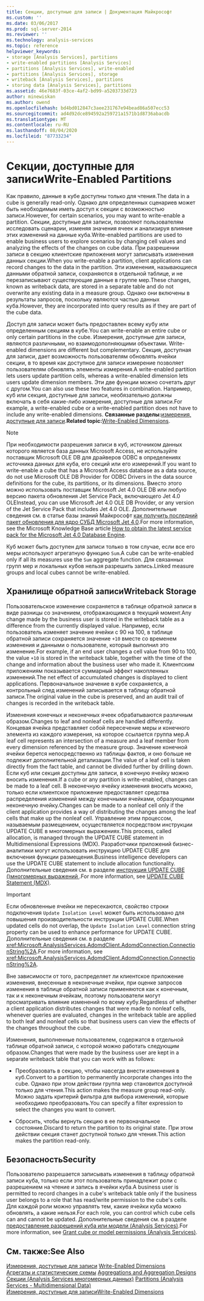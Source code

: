 ```yaml
---
title: Секции, доступные для записи | Документация Майкрософт
ms.custom: ''
ms.date: 03/06/2017
ms.prod: sql-server-2014
ms.reviewer: ''
ms.technology: analysis-services
ms.topic: reference
helpviewer_keywords:
- storage [Analysis Services], partitions
- write-enabled partitions [Analysis Services]
- partitions [Analysis Services], write-enabled
- partitions [Analysis Services], storage
- writeback [Analysis Services], partitions
- storing data [Analysis Services], partitions
ms.assetid: 46e7683f-03ce-4af2-bd99-a5203733d723
author: minewiskan
ms.author: owend
ms.openlocfilehash: bd4bd012847c3aee231767e94bead86a507ecc53
ms.sourcegitcommit: ad4d92dce894592a259721a1571b1d8736abacdb
ms.translationtype: MT
ms.contentlocale: ru-RU
ms.lasthandoff: 08/04/2020
ms.locfileid: "87733234"
---
```

# <a name="write-enabled-partitions"></a><span data-ttu-id="95c87-102">Секции, доступные для записи</span><span class="sxs-lookup"><span data-stu-id="95c87-102">Write-Enabled Partitions</span></span>
  <span data-ttu-id="95c87-103">Как правило, данные в кубе доступны только для чтения.</span><span class="sxs-lookup"><span data-stu-id="95c87-103">The data in a cube is generally read-only.</span></span> <span data-ttu-id="95c87-104">Однако для определенных сценариев может быть необходимым иметь доступ к секции с возможностью записи.</span><span class="sxs-lookup"><span data-stu-id="95c87-104">However, for certain scenarios, you may want to write-enable a partition.</span></span> <span data-ttu-id="95c87-105">Секции, доступные для записи, позволяют пользователям исследовать сценарии, изменяя значения ячеек и анализируя влияние этих изменений на данные куба.</span><span class="sxs-lookup"><span data-stu-id="95c87-105">Write-enabled partitions are used to enable business users to explore scenarios by changing cell values and analyzing the effects of the changes on cube data.</span></span> <span data-ttu-id="95c87-106">При разрешении записи в секцию клиентские приложения могут записывать изменения данных секции.</span><span class="sxs-lookup"><span data-stu-id="95c87-106">When you write-enable a partition, client applications can record changes to the data in the partition.</span></span> <span data-ttu-id="95c87-107">Эти изменения, называющиеся данными обратной записи, сохраняются в отдельной таблице, и не перезаписывают существующие данные в группе мер.</span><span class="sxs-lookup"><span data-stu-id="95c87-107">These changes, known as writeback data, are stored in a separate table and do not overwrite any existing data in a measure group.</span></span> <span data-ttu-id="95c87-108">Однако они включены в результаты запросов, поскольку являются частью данных куба.</span><span class="sxs-lookup"><span data-stu-id="95c87-108">However, they are incorporated into query results as if they are part of the cube data.</span></span>  
  
 <span data-ttu-id="95c87-109">Доступ для записи может быть предоставлен всему кубу или определенным секциям в кубе.</span><span class="sxs-lookup"><span data-stu-id="95c87-109">You can write-enable an entire cube or only certain partitions in the cube.</span></span> <span data-ttu-id="95c87-110">Измерения, доступные для записи, являются различными, но взаимодополняющими объектами. </span><span class="sxs-lookup"><span data-stu-id="95c87-110">Write-enabled dimensions are different but complementary.</span></span> <span data-ttu-id="95c87-111">Секция, доступная для записи, дает возможность пользователям обновлять ячейки секции, в то время как доступное для записи измерение позволяет пользователям обновлять элементы измерения.</span><span class="sxs-lookup"><span data-stu-id="95c87-111">A write-enabled partition lets users update partition cells, whereas a write-enabled dimension lets users update dimension members.</span></span> <span data-ttu-id="95c87-112">Эти две функции можно сочетать друг с другом.</span><span class="sxs-lookup"><span data-stu-id="95c87-112">You can also use these two features in combination.</span></span> <span data-ttu-id="95c87-113">Например, куб или секция, доступные для записи, необязательно должны включать в себя какие-либо измерения, доступные для записи.</span><span class="sxs-lookup"><span data-stu-id="95c87-113">For example, a write-enabled cube or a write-enabled partition does not have to include any write-enabled dimensions.</span></span> <span data-ttu-id="95c87-114">**Связанные разделы:**[измерения, доступные для записи](../multidimensional-models-olap-logical-dimension-objects/write-enabled-dimensions.md).</span><span class="sxs-lookup"><span data-stu-id="95c87-114">**Related topic:**[Write-Enabled Dimensions](../multidimensional-models-olap-logical-dimension-objects/write-enabled-dimensions.md).</span></span>  
  
> [!NOTE]  
>  <span data-ttu-id="95c87-115">При необходимости разрешения записи в куб, источником данных которого является база данных Microsoft Access, не используйте поставщик Microsoft OLE DB для драйверов ODBC в определениях источника данных для куба, его секций или его измерений.</span><span class="sxs-lookup"><span data-stu-id="95c87-115">If you want to write-enable a cube that has a Microsoft Access database as a data source, do not use Microsoft OLE DB Provider for ODBC Drivers in the data source definitions for the cube, its partitions, or its dimensions.</span></span> <span data-ttu-id="95c87-116">Вместо этого можно использовать поставщик Microsoft Jet 4.0 OLE DB или любую версию пакета обновления Jet Service Pack, включающего Jet 4.0 OLE</span><span class="sxs-lookup"><span data-stu-id="95c87-116">Instead, you can use Microsoft Jet 4.0 OLE DB Provider, or any version of the Jet Service Pack that includes Jet 4.0 OLE.</span></span> <span data-ttu-id="95c87-117">Дополнительные сведения см. в статье базы знаний Майкрософт [как получить последний пакет обновления для ядро СУБД Microsoft Jet 4,0](https://support.microsoft.com/?kbid=239114).</span><span class="sxs-lookup"><span data-stu-id="95c87-117">For more information, see the Microsoft Knowledge Base article [How to obtain the latest service pack for the Microsoft Jet 4.0 Database Engine](https://support.microsoft.com/?kbid=239114).</span></span>  
  
 <span data-ttu-id="95c87-118">Куб может быть доступен для записи только в том случае, если все его меры используют агрегатную функцию `Sum`.</span><span class="sxs-lookup"><span data-stu-id="95c87-118">A cube can be write-enabled only if all its measures use the `Sum` aggregate function.</span></span> <span data-ttu-id="95c87-119">Для связанных групп мер и локальных кубов нельзя разрешить запись.</span><span class="sxs-lookup"><span data-stu-id="95c87-119">Linked measure groups and local cubes cannot be write-enabled.</span></span>  
  
## <a name="writeback-storage"></a><span data-ttu-id="95c87-120">Хранилище обратной записи</span><span class="sxs-lookup"><span data-stu-id="95c87-120">Writeback Storage</span></span>  
 <span data-ttu-id="95c87-121">Пользовательское изменение сохраняется в таблице обратной записи в виде разницы со значением, отображающимся в текущий момент.</span><span class="sxs-lookup"><span data-stu-id="95c87-121">Any change made by the business user is stored in the writeback table as a difference from the currently displayed value.</span></span> <span data-ttu-id="95c87-122">Например, если пользователь изменяет значение ячейки с 90 на 100, в таблице обратной записи сохраняется значение `+10` вместе со временем изменения и данными о пользователе, который выполнил это изменение.</span><span class="sxs-lookup"><span data-stu-id="95c87-122">For example, if an end user changes a cell value from 90 to 100, the value `+10` is stored in the writeback table, together with the time of the change and information about the business user who made it.</span></span> <span data-ttu-id="95c87-123">Клиентским приложениям показывается суммарный эффект накопленных изменений.</span><span class="sxs-lookup"><span data-stu-id="95c87-123">The net effect of accumulated changes is displayed to client applications.</span></span> <span data-ttu-id="95c87-124">Первоначальное значение в кубе сохраняется, а контрольный след изменений записывается в таблицу обратной записи.</span><span class="sxs-lookup"><span data-stu-id="95c87-124">The original value in the cube is preserved, and an audit trail of changes is recorded in the writeback table.</span></span>  
  
 <span data-ttu-id="95c87-125">Изменения конечных и неконечных ячеек обрабатываются различным образом.</span><span class="sxs-lookup"><span data-stu-id="95c87-125">Changes to leaf and nonleaf cells are handled differently.</span></span> <span data-ttu-id="95c87-126">Концевая ячейка представляет собой пересечение меры и конечного элемента из каждого измерения, на которое ссылается группа мер.</span><span class="sxs-lookup"><span data-stu-id="95c87-126">A leaf cell represents an intersection of a measure and a leaf member from every dimension referenced by the measure group.</span></span> <span data-ttu-id="95c87-127">Значение конечной ячейки берется непосредственно из таблицы фактов, и оно больше не подлежит дополнительной детализации.</span><span class="sxs-lookup"><span data-stu-id="95c87-127">The value of a leaf cell is taken directly from the fact table, and cannot be divided further by drilling down.</span></span> <span data-ttu-id="95c87-128">Если куб или секция доступны для записи, в конечную ячейку можно вносить изменения.</span><span class="sxs-lookup"><span data-stu-id="95c87-128">If a cube or any partition is write-enabled, changes can be made to a leaf cell.</span></span> <span data-ttu-id="95c87-129">В неконечную ячейку изменения вносить можно, только если клиентское приложение предоставляет средства распределения изменений между конечными ячейками, образующими неконечную ячейку.</span><span class="sxs-lookup"><span data-stu-id="95c87-129">Changes can be made to a nonleaf cell only if the client application provides a way of distributing the changes among the leaf cells that make up the nonleaf cell.</span></span> <span data-ttu-id="95c87-130">Управление этим процессом, называемым размещением, осуществляется посредством инструкции UPDATE CUBE в многомерных выражениях.</span><span class="sxs-lookup"><span data-stu-id="95c87-130">This process, called allocation, is managed through the UPDATE CUBE statement in Multidimensional Expressions (MDX).</span></span> <span data-ttu-id="95c87-131">Разработчики приложений бизнес-аналитики могут использовать инструкцию UPDATE CUBE для включения функции размещения.</span><span class="sxs-lookup"><span data-stu-id="95c87-131">Business intelligence developers can use the UPDATE CUBE statement to include allocation functionality.</span></span> <span data-ttu-id="95c87-132">Дополнительные сведения см. в разделе [инструкция UPDATE CUBE &#40;&#41;многомерных выражений ](/sql/mdx/mdx-data-manipulation-update-cube).</span><span class="sxs-lookup"><span data-stu-id="95c87-132">For more information, see [UPDATE CUBE Statement &#40;MDX&#41;](/sql/mdx/mdx-data-manipulation-update-cube).</span></span>  
  
> [!IMPORTANT]  
>  <span data-ttu-id="95c87-133">Если обновленные ячейки не пересекаются, свойство строки подключения `Update Isolation Level` может быть использовано для повышения производительности инструкции UPDATE CUBE.</span><span class="sxs-lookup"><span data-stu-id="95c87-133">When updated cells do not overlap, the `Update Isolation Level` connection string property can be used to enhance performance for UPDATE CUBE.</span></span> <span data-ttu-id="95c87-134">Дополнительные сведения см. в разделе <xref:Microsoft.AnalysisServices.AdomdClient.AdomdConnection.ConnectionString%2A>.</span><span class="sxs-lookup"><span data-stu-id="95c87-134">For more information, see <xref:Microsoft.AnalysisServices.AdomdClient.AdomdConnection.ConnectionString%2A>.</span></span>  
  
 <span data-ttu-id="95c87-135">Вне зависимости от того, распределяет ли клиентское приложение изменения, внесенные в неконечные ячейки, при оценке запросов изменения в таблице обратной записи применяются как к конечным, так и к неконечным ячейкам, поэтому пользователи могут просматривать влияние изменений по всему кубу.</span><span class="sxs-lookup"><span data-stu-id="95c87-135">Regardless of whether a client application distributes changes that were made to nonleaf cells, whenever queries are evaluated, changes in the writeback table are applied to both leaf and nonleaf cells so that business users can view the effects of the changes throughout the cube.</span></span>  
  
 <span data-ttu-id="95c87-136">Изменения, выполненные пользователем, содержатся в отдельной таблице обратной записи, с которой можно работать следующим образом.</span><span class="sxs-lookup"><span data-stu-id="95c87-136">Changes that were made by the business user are kept in a separate writeback table that you can work with as follows:</span></span>  
  
-   <span data-ttu-id="95c87-137">Преобразовать в секцию, чтобы навсегда внести изменения в куб.</span><span class="sxs-lookup"><span data-stu-id="95c87-137">Convert to a partition to permanently incorporate changes into the cube.</span></span> <span data-ttu-id="95c87-138">Однако при этом действии группа мер становится доступной только для чтения.</span><span class="sxs-lookup"><span data-stu-id="95c87-138">This action makes the measure group read-only.</span></span> <span data-ttu-id="95c87-139">Можно задать критерий фильтра для выбора изменений, которые необходимо преобразовать.</span><span class="sxs-lookup"><span data-stu-id="95c87-139">You can specify a filter expression to select the changes you want to convert.</span></span>  
  
-   <span data-ttu-id="95c87-140">Сбросить, чтобы вернуть секцию в ее первоначальное состояние.</span><span class="sxs-lookup"><span data-stu-id="95c87-140">Discard to return the partition to its original state.</span></span> <span data-ttu-id="95c87-141">При этом действии секция станет доступной только для чтения.</span><span class="sxs-lookup"><span data-stu-id="95c87-141">This action makes the partition read-only.</span></span>  
  
## <a name="security"></a><span data-ttu-id="95c87-142">Безопасность</span><span class="sxs-lookup"><span data-stu-id="95c87-142">Security</span></span>  
 <span data-ttu-id="95c87-143">Пользователю разрешается записывать изменения в таблицу обратной записи куба, только если этот пользователь принадлежит роли с разрешением на чтение и запись в ячейки куба.</span><span class="sxs-lookup"><span data-stu-id="95c87-143">A business user is permitted to record changes in a cube's writeback table only if the business user belongs to a role that has read/write permission to the cube's cells.</span></span> <span data-ttu-id="95c87-144">Для каждой роли можно управлять тем, какие ячейки куба можно обновлять, а какие нельзя.</span><span class="sxs-lookup"><span data-stu-id="95c87-144">For each role, you can control which cube cells can and cannot be updated.</span></span> <span data-ttu-id="95c87-145">Дополнительные сведения см. в разделе [предоставление разрешений куба или модели &#40;Analysis Services&#41;](../multidimensional-models/grant-cube-or-model-permissions-analysis-services.md).</span><span class="sxs-lookup"><span data-stu-id="95c87-145">For more information, see [Grant cube or model permissions &#40;Analysis Services&#41;](../multidimensional-models/grant-cube-or-model-permissions-analysis-services.md).</span></span>  
  
## <a name="see-also"></a><span data-ttu-id="95c87-146">См. также:</span><span class="sxs-lookup"><span data-stu-id="95c87-146">See Also</span></span>  
 <span data-ttu-id="95c87-147">[Измерения, доступные для записи](../multidimensional-models-olap-logical-dimension-objects/write-enabled-dimensions.md) </span><span class="sxs-lookup"><span data-stu-id="95c87-147">[Write-Enabled Dimensions](../multidimensional-models-olap-logical-dimension-objects/write-enabled-dimensions.md) </span></span>  
 <span data-ttu-id="95c87-148">[Агрегаты и статистические схемы](../multidimensional-models-olap-logical-cube-objects/aggregations-and-aggregation-designs.md) </span><span class="sxs-lookup"><span data-stu-id="95c87-148">[Aggregations and Aggregation Designs](../multidimensional-models-olap-logical-cube-objects/aggregations-and-aggregation-designs.md) </span></span>  
 <span data-ttu-id="95c87-149">[Секции &#40;Analysis Services многомерных данных&#41;](../multidimensional-models-olap-logical-cube-objects/partitions-analysis-services-multidimensional-data.md) </span><span class="sxs-lookup"><span data-stu-id="95c87-149">[Partitions &#40;Analysis Services - Multidimensional Data&#41;](../multidimensional-models-olap-logical-cube-objects/partitions-analysis-services-multidimensional-data.md) </span></span>  
 [<span data-ttu-id="95c87-150">Измерения, доступные для записи</span><span class="sxs-lookup"><span data-stu-id="95c87-150">Write-Enabled Dimensions</span></span>](../multidimensional-models-olap-logical-dimension-objects/write-enabled-dimensions.md)  
  
  
